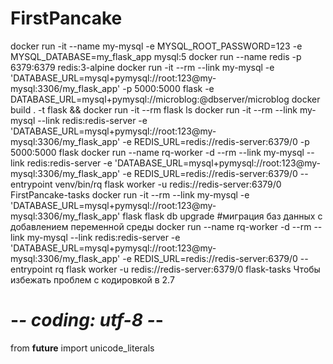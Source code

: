 # FirstPancake
docker run -it --name my-mysql -e MYSQL_ROOT_PASSWORD=123 -e MYSQL_DATABASE=my_flask_app mysql:5
docker run --name redis -p 6379:6379 redis:3-alpine
docker run -it --rm --link my-mysql -e 'DATABASE_URL=mysql+pymysql://root:123@my-mysql:3306/my_flask_app' -p 5000:5000 flask
                                     -e DATABASE_URL=mysql+pymysql://microblog:<database-password>@dbserver/microblog
docker build . -t flask && docker run -it --rm flask ls
docker run -it --rm --link my-mysql --link redis:redis-server -e 'DATABASE_URL=mysql+pymysql://root:123@my-mysql:3306/my_flask_app' -e REDIS_URL=redis://redis-server:6379/0 -p 5000:5000 flask
docker run --name rq-worker -d --rm --link my-mysql --link redis:redis-server -e 'DATABASE_URL=mysql+pymysql://root:123@my-mysql:3306/my_flask_app' -e REDIS_URL=redis://redis-server:6379/0 --entrypoint venv/bin/rq flask worker -u redis://redis-server:6379/0 FirstPancake-tasks
docker run -it --rm --link my-mysql -e 'DATABASE_URL=mysql+pymysql://root:123@my-mysql:3306/my_flask_app' flask flask db upgrade #миграция баз данных с добавлением переменной среды
docker run --name rq-worker -d --rm --link my-mysql --link redis:redis-server -e 'DATABASE_URL=mysql+pymysql://root:123@my-mysql:3306/my_flask_app' -e REDIS_URL=redis://redis-server:6379/0 --entrypoint rq flask worker -u redis://redis-server:6379/0 flask-tasks
Чтобы избежать проблем с кодировкой в 2.7
# -*- coding: utf-8 -*-
from __future__ import unicode_literals